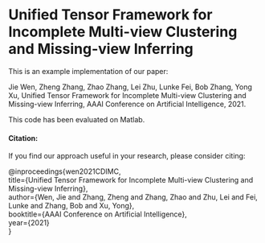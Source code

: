 # Unified Tensor Framework for Incomplete Multi-view Clustering and Missing-view Inferring
This is an example implementation of our paper:

Jie Wen, Zheng Zhang, Zhao Zhang, Lei Zhu, Lunke Fei, Bob Zhang, Yong Xu, Unified Tensor Framework for Incomplete Multi-view Clustering and Missing-view Inferring, AAAI Conference on Artificial Intelligence, 2021.

This code has been evaluated on Matlab.

#### Citation:

If you find our approach useful in your research, please consider citing:

@inproceedings{wen2021CDIMC,  
  title={Unified Tensor Framework for Incomplete Multi-view Clustering and Missing-view Inferring},  
  author={Wen, Jie and Zhang, Zheng and Zhang, Zhao and Zhu, Lei and Fei, Lunke and Zhang, Bob and Xu, Yong},  
  booktitle={AAAI Conference on Artificial Intelligence},  
  year={2021}  
}

